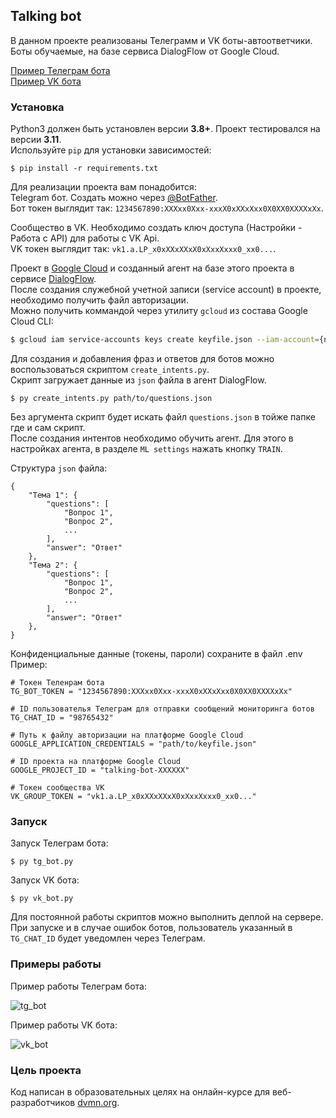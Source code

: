 ## Talking bot

В данном проекте реализованы Телеграмм и VK боты-автоответчики.  
Боты обучаемые, на базе сервиса DialogFlow от Google Cloud.

[Пример Телеграм бота](https://t.me/dvmn_verb_games_bot)  
[Пример VK бота](https://vk.com/club228848035)

### Установка

Python3 должен быть установлен версии **3.8+**. Проект тестировался на версии **3.11**.  
Используйте `pip` для установки зависимостей:
```
$ pip install -r requirements.txt
```
Для реализации проекта вам понадобится:  
Telegram бот. Создать можно через [@BotFather](https://t.me/BotFather).  
Бот токен выглядит так: `1234567890:XXXxx0Xxx-xxxX0xXXxXxx0X0XX0XXXXxXx`.

Cообщество в VK. Необходимо создать ключ доступа (Настройки - Работа с API) для работы с VK Api.  
VK токен выглядит так: `vk1.a.LP_x0xXXxXXxX0xXxxXxxx0_xx0...`.

Проект в [Google Cloud](https://console.cloud.google.com) и созданный агент на базе этого проекта в сервисе [DialogFlow](https://dialogflow.cloud.google.com).  
После создания служебной учетной записи (service account) в проекте, необходимо получить файл авторизации.  
Можно получить коммандой через утилиту `gcloud` из состава Google Cloud CLI:
```sh
$ gcloud iam service-accounts keys create keyfile.json --iam-account={name}@{project_id}.iam.gserviceaccount.com
```
Для создания и добавления фраз и ответов для ботов можно воспользоваться скриптом `create_intents.py`.  
Скрипт загружает данные из `json` файла в агент DialogFlow.
```
$ py create_intents.py path/to/questions.json
```
Без аргумента скрипт будет искать файл `questions.json` в тойже папке где и сам скрипт.  
После создания интентов необходимо обучить агент. Для этого в настройках агента, в разделе `ML settings` нажать кнопку `TRAIN`.

Структура `json` файла:
```
{
    "Тема 1": {
        "questions": [
            "Вопрос 1",
            "Вопрос 2",
            ...
        ],
        "answer": "Ответ"
    },
    "Тема 2": {
        "questions": [
            "Вопрос 1",
            "Вопрос 2",
            ...
        ],
        "answer": "Ответ"
    },
}
```

Конфиденциальные данные (токены, пароли) сохраните в файл .env  
Пример:
```
# Токен Теленрам бота
TG_BOT_TOKEN = "1234567890:XXXxx0Xxx-xxxX0xXXxXxx0X0XX0XXXXxXx"

# ID пользователья Телеграм для отправки сообщений мониторинга ботов
TG_CHAT_ID = "98765432"

# Путь к файлу авторизации на платформе Google Cloud
GOOGLE_APPLICATION_CREDENTIALS = "path/to/keyfile.json"

# ID проекта на платформе Google Cloud
GOOGLE_PROJECT_ID = "talking-bot-XXXXXX"

# Токен сообщества VK
VK_GROUP_TOKEN = "vk1.a.LP_x0xXXxXXxX0xXxxXxxx0_xx0..."
```

### Запуск

Запуск Телеграм бота:
```
$ py tg_bot.py
```
Запуск VK бота:
```
$ py vk_bot.py
```

Для постоянной работы скриптов можно выполнить деплой на сервере.  
При запуске и в случае ошибок ботов, пользователь указанный в `TG_CHAT_ID` будет уведомлен через Телеграм.

### Примеры работы

Пример работы Телеграм бота:

![tg_bot](https://github.com/user-attachments/assets/2b9ec7b1-fced-44a4-b64f-52b0dc77a15a)

Пример работы VK бота:

![vk_bot](https://github.com/user-attachments/assets/a2c0e881-291e-4db9-988e-c180c4f10169)

### Цель проекта

Код написан в образовательных целях на онлайн-курсе для веб-разработчиков [dvmn.org](https://dvmn.org/).
